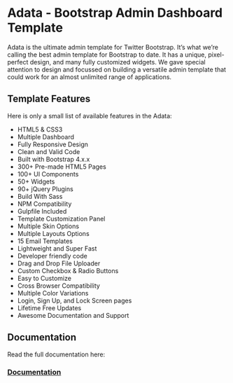 # Adata - Bootstrap Admin Dashboard Template
Adata is the ultimate admin template for Twitter Bootstrap. It’s what we’re calling the best admin template for Bootstrap to date. It has a unique, pixel-perfect design, and many fully customized widgets. We gave special attention to design and focussed on building a versatile admin template that could work for an almost unlimited range of applications.

## Template Features
Here is only a small list of available features in the Adata:
- HTML5 & CSS3
- Multiple Dashboard
- Fully Responsive Design
- Clean and Valid Code
- Built with Bootstrap 4.x.x
- 300+ Pre-made HTML5 Pages
- 100+ UI Components
- 50+ Widgets
- 90+ jQuery Plugins
- Build With Sass
- NPM Compatibility
- Gulpfile Included
- Template Customization Panel
- Multiple Skin Options
- Multiple Layouts Options
- 15 Email Templates
- Lightweight and Super Fast
- Developer friendly code
- Drag and Drop File Uploader
- Custom Checkbox & Radio Buttons
- Easy to Customize
- Cross Browser Compatibility
- Multiple Color Variations
- Login, Sign Up, and Lock Screen pages
- Lifetime Free Updates
- Awesome Documentation and Support

## Documentation
Read the full documentation here: 
### [Documentation](https://wrapcoders.github.io/adata/documentation/documentation.html)
